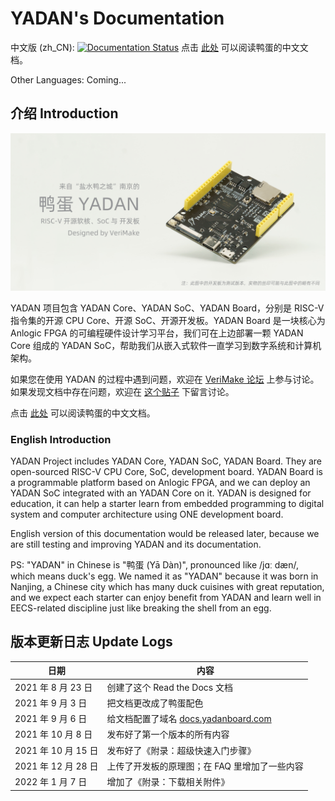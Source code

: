 # YADAN's Documentation  
  
中文版 (zh_CN): [![Documentation Status](https://readthedocs.org/projects/yadan/badge/?version=latest)](http://docs.yadanboard.com/zh_CN/latest/?badge=latest) 点击 [此处](http://docs.yadanboard.com/) 可以阅读鸭蛋的中文文档。  
  
Other Languages: Coming...  
  
## 介绍 Introduction  
  
[![](docs/source/imgs/img_00_01.jpg)](http://docs.yadanboard.com/)  
  
YADAN 项目包含 YADAN Core、YADAN SoC、YADAN Board，分别是 RISC-V 指令集的开源 CPU Core、开源 SoC、开源开发板。YADAN Board 是一块核心为 Anlogic FPGA 的可编程硬件设计学习平台，我们可在上边部署一颗 YADAN Core 组成的 YADAN SoC，帮助我们从嵌入式软件一直学习到数字系统和计算机架构。  
  
如果您在使用 YADAN 的过程中遇到问题，欢迎在 [VeriMake 论坛](https://www.verimake.com/) 上参与讨论。如果发现文档中存在问题，欢迎在 [这个贴子](https://verimake.com/topics/269/) 下留言讨论。  
  
点击 [此处](http://docs.yadanboard.com/) 可以阅读鸭蛋的中文文档。  
  
### English Introduction  
YADAN Project includes YADAN Core, YADAN SoC, YADAN Board. They are open-sourced RISC-V CPU Core, SoC, development board. YADAN Board is a programmable platform based on Anlogic FPGA, and we can deploy an YADAN SoC integrated with an YADAN Core on it. YADAN is designed for education, it can help a starter learn from embedded programming to digital system and computer architecture using ONE development board.  
  
English version of this documentation would be released later, because we are still testing and improving YADAN and its documentation.  
  
PS: "YADAN" in Chinese is "鸭蛋 (Yā Dàn)", pronounced like /jɑː dæn/, which means duck's egg. We named it as "YADAN" because it was born in Nanjing, a Chinese city which has many duck cuisines with great reputation, and we expect each starter can enjoy benefit from YADAN and learn well in EECS-related discipline just like breaking the shell from an egg.  
  
## 版本更新日志 Update Logs  
  
| 日期                | 内容                                                               |
| ------------------- | ------------------------------------------------------------------ |
| 2021 年 8 月 23 日  | 创建了这个 Read the Docs 文档                                      |
| 2021 年 9 月 3 日   | 把文档更改成了鸭蛋配色                                             |
| 2021 年 9 月 6 日   | 给文档配置了域名 [docs.yadanboard.com](http://docs.yadanboard.com) |
| 2021 年 10 月 8 日  | 发布好了第一个版本的所有内容                                       |
| 2021 年 10 月 15 日 | 发布好了《附录：超级快速入门步骤》                                 |
| 2021 年 12 月 28 日 | 上传了开发板的原理图；在 FAQ 里增加了一些内容                      |
| 2022 年 1 月 7 日   | 增加了《附录：下载相关附件》                                       |

